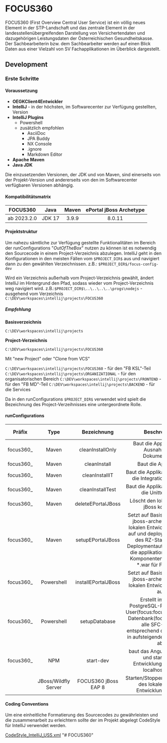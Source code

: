 # FOCUS360

FOCUS360 (First Overview Central User Service) ist ein völlig neues Element in der STP-Landschaft und das zentrale Element in der landesstellenübergreifenden Darstellung von Versichertendaten und dazugehörigen Leistungsdaten der
Österreichischen Gesundheitskasse. Der Sachbearbeiterin bzw. dem Sachbearbeiter werden auf einen Blick Daten aus einer Vielzahl von SV Fachapplikationen im Überblick dargestellt.

## Development

### Erste Schritte

#### Voraussetzung

* **OEGKClient4Entwickler**
* **IntelliJ** - in der höchsten, im Softwarecenter zur Verfügung gestellten, Version
* **IntelliJ Plugins**
  * Powershell
  * zusätzlich empfohlen
    * AsciiDoc
    * JPA Buddy
    * NX Console
    * .ignore
    * Markdown Editor
* **Apache Maven**
* **Java JDK**

Die einzusetzenden Versionen, der JDK und von Maven, sind einerseits von der Projekt-Version und andererseits von den im Softwarecenter verfügbaren Versionen abhängig.

#### Kompatibilitätsmatrix


|  FOCUS360  |  Java  | Maven | ePortal jBoss Archetype |
| :---------: | :----: | :---: | :---------------------: |
| ab 2023.2.0 | JDK 17 | 3.9.9 |         8.0.11         |

#### Projektstruktur

Um nahezu sämtliche zur Verfügung gestellte Funktionalitäten im Bereich der runConfigurations "*OutOfTheBox*" nutzen zu können ist es notwendig den Sourcecode in einem Project-Verzeichnis abzulegen.
IntelliJ geht in den Konfigurationen in den meisten Fällen vom `$PROJECT_DIR$` aus und navigiert dann zu den gewählten Verzeichnissen.
z.B.:
`$PROJECT_DIR$/focus-config-dev`

Wird ein Verzeichnis außerhalb vom Project-Verzeichnis gewählt, ändert IntelliJ im Hintergrund den Pfad, sodass wieder vom Project-Verzeichnis weg navigiert wird.
z.B.:`$PROJECT_DIR$\..\..\..\..\progs\nodejs` - ausgehend vom Verzeichnis `C:\DEV\workspaces\intellij\projects\FOCUS360`

##### Empfehlung

**Basisverzeichnis**

`C:\DEV\workspaces\intellij\projects`

**Project-Verzeichnis**

`C:\DEV\workspaces\intellij\projects\FOCUS360`

Mit "new Project" oder "Clone from VCS"

`C:\DEV\workspaces\intellij\projects\FOCUS360` - für den "FB KSL"-Teil
`C:\DEV\workspaces\intellij\projects\ORGANIZATIONAL` - für den organisatorischen Bereich
`C:\DEV\workspaces\intellij\projects\FRONTEND` - für den "FB MD"-Teil
`C:\DEV\workspaces\intellij\projects\BACKEND` - für die Services

Da in den runConfigurations `$PROJECT_DIR$` verwendet wird spielt die Bezeichnung des Project-Verzeihnisses eine untergeordnete Rolle.

#### runConfigurations


|  Präfix  |         Type         |     Bezeichnung     |                                                                                                            Beschreibung                                                                                                            | Abhängigkeit (Before Launch) |
| :-------: | :------------------: | :------------------: | :---------------------------------------------------------------------------------------------------------------------------------------------------------------------------------------------------------------------------------: | :---------------------------: |
| focus360_ |        Maven        |   cleanInstallOnly   |                                                                                         Baut die Applikation mit Ausnahme der Dokumentation                                                                                         |               -               |
| focus360_ |        Maven        |     cleanInstall     |                                                                                                        Baut die Applikation                                                                                                        |               -               |
| focus360_ |        Maven        |    cleanInstallIT    |                                                                                      Baut die Applikation und führt die Integrationstests aus                                                                                      |               -               |
| focus360_ |        Maven        |   cleanInstallTest   |                                                                                          Baut die Applikation und führt die Unittests aus                                                                                          |               -               |
| focus360_ |        Maven        |  deleteEPortalJBoss  |                                                                                             Löscht den lokalen ePortal jBoss komplett                                                                                             |                              |
| focus360_ |        Maven        |  setupEPortalJBoss  | Setzt auf Basis des ePortal-jboss-archetypes einen lokalen Entwicklungsserver auf und deployed, auf Basis des RZ-Standards für Deploymentautomatisierung, die applikationsrelevanten Komponenten (bis auf das *.war für Focus360) | focus360_installEPortalJBoss |
| focus360_ |      Powershell      | installEPortalJBoss |                                                                          Setzt auf Basis des ePortal-jboss-archetypes einen lokalen Entwicklungsserver auf                                                                          |  focus360_deleteEPortalJBoss  |
| focus360_ |      Powershell      |    setupDatabase    |                           Erstellt im lokalen PostgreSQL-RDBMS einen User(focus:focus), sowie eine Datenbank(focus) und setzt alle SFC-Skripts entsprechend der Benamung in aufsteigender Reihenfolge ab.                           |               -               |
| focus360_ |         NPM         |      start-dev      |                                                                           baut das Angular-Frontend und startet den Entwicklungsserver auf localhost:4200                                                                           |               -               |
|          | JBoss/Wildfly Server | FOCUS360 jBoss EAP 8 |                                                                                 Starten/Stoppen/Debuggenen des lokalen ePortal Entwicklungsservers                                                                                 |               -               |

#### Coding Conventions

Um eine einheitliche Formatierung des Sourcecodes zu gewährleisten und die zusammenarbeit zu erleichtern sollte der im Projekt abgelegt CodeStyle für IntelliJ verwendet werden.

[CodeStyle_IntelliJ_USS.xml](intellij/CodeStyle_IntelliJ_USS.xml)
"# FOCUS360" 
